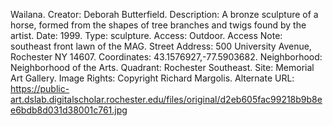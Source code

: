 Wailana. Creator: Deborah Butterfield. Description: A bronze sculpture of a horse, formed from the shapes of tree branches and twigs found by the artist. Date: 1999. Type: sculpture. Access: Outdoor. Access Note: southeast front lawn of the MAG. Street Address: 500 University Avenue, Rochester NY 14607. Coordinates: 43.1576927,-77.5903682. Neighborhood: Neighborhood of the Arts. Quadrant: Rochester Southeast. Site: Memorial Art Gallery. Image Rights: Copyright Richard Margolis. Alternate URL: https://public-art.dslab.digitalscholar.rochester.edu/files/original/d2eb605fac99218b9b8ee6bdb8d031d38001c761.jpg

